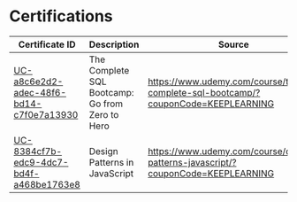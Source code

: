 # Certifications

| Certificate ID | Description | Source |
|---|---|---|
|[UC-a8c6e2d2-adec-48f6-bd14-c7f0e7a13930](https://www.udemy.com/certificate/UC-a8c6e2d2-adec-48f6-bd14-c7f0e7a13930/)| The Complete SQL Bootcamp: Go from Zero to Hero | https://www.udemy.com/course/the-complete-sql-bootcamp/?couponCode=KEEPLEARNING |
|[UC-8384cf7b-edc9-4dc7-bd4f-a468be1763e8](https://www.udemy.com/certificate/UC-8384cf7b-edc9-4dc7-bd4f-a468be1763e8/)|Design Patterns in JavaScript| https://www.udemy.com/course/design-patterns-javascript/?couponCode=KEEPLEARNING |
